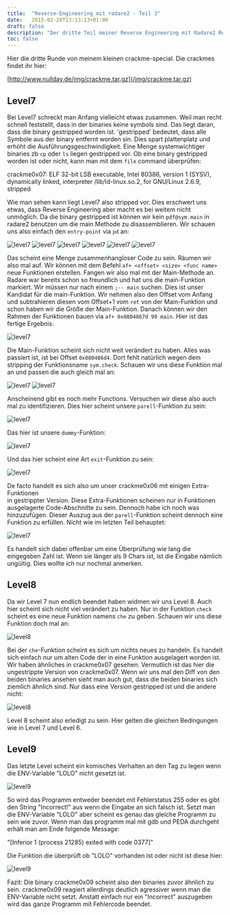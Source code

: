 ```yaml
---
title:  "Reverse-Engineering mit radare2 - Teil 3"
date:   2015-02-28T13:13:13+01:00
draft: false
description: "Der dritte Teil meiner Reverse Engineering mit Radare2 Reihe"
toc: false
---
```


Hier die dritte Runde von meinem kleinen crackme-special. Die crackmes findet
ihr hier:

[http://www.nullday.de/img/crackme.tar.gz](/img/crackme.tar.gz)

Level7
------

Bei Level7 schreckt man Anfang vielleicht etwas zusammen. Weil man recht schnell
feststellt, dass in der binaries keine symbols sind. Das liegt daran, dass die
binary gestripped worden ist. 'gestripped' bedeutet, dass alle Symbole aus der
binary entfernt worden sin. Dies spart plattenplatz und erhöht die
Ausführungsgeschwindigkeit. Eine Menge systemwichtiger binaries zb `cp` oder
`ls` liegen gestripped vor. Ob eine binary gestripped worden ist oder nicht,
kann man mit dem `file` command überprüfen:

crackme0x07: ELF 32-bit LSB executable, Intel 80386, version 1 (SYSV),
dynamically linked, interpreter /lib/ld-linux.so.2, for GNU/Linux 2.6.9,
stripped

Wie man sehen kann liegt Level7 also stripped vor. Dies erschwert uns etwas,
dass Reverse Engineering aber macht es bei weitem nicht unmöglich. Da die binary
gestripped ist können wir kein `pdf@sym.main` in radare2 benutzen um die main
Methode zu disassemblieren. Wir schauen uns also einfach den `entry-point` via
`pd` an:

![level7](/img/crackme-level0x71.png)
![level7](/img/crackme-level0x72.png)
![level7](/img/crackme-level0x73.png)
![level7](/img/crackme-level0x74.png)
![level7](/img/crackme-level0x75.png)
![level7](/img/crackme-level0x76.png)

Das scheint eine Menge zusammenhangloser Code zu sein. Räumen wir also mal auf.
Wir können mit dem Befehl `af+ <offset> <size> <func name>` neue Funktionen
erstellen. Fangen wir also mal mit der Main-Methode an. Radare war bereits schon
so freundlich und hat uns die main-Funktion markiert. Wir müssen nur nach einem
`;-- main` suchen. Dies ist unser Kandidat für die main-Funktion. Wir nehmen
also den Offset vom Anfang und subtrahieren diesen vom Offset+1 vom `ret` von der
Main-Funktion und schon haben wir die Größe der Main-Funktion. Danach können wir
den Rahmen der Funktionen bauen via `af+ 0x0804867d 99 main`. Hier ist das
fertige Ergebnis:

![level7](/img/crackme-level0x77.png)

Die Main-Funktion scheint sich nicht weit verändert zu haben. Alles was passiert
ist, ist bei Offset `0x080486d4`. Dort fehlt natürlich wegen dem stripping der
Funktionsname `sym.check`. Schauen wir uns diese Funktion mal an und passen die
auch gleich mal an:

![level7](/img/crackme-level0x78.png)
![level7](/img/crackme-level0x79.png)

Anscheinend gibt es noch mehr Functions. Versuchen wir diese also auch mal zu
identifizieren. Dies hier scheint unsere `parell`-Funktion zu sein:

![level7](/img/crackme-level0x711.png)

Das hier ist unsere `dummy`-Funktion:

![level7](/img/crackme-level0x712.png)

Und das hier scheint eine Art `exit`-Funktion zu sein:

![level7](/img/crackme-level0x713.png)

De facto handelt es sich also um unser crackme0x06 mit einigen Extra-Funktionen  
in gestrippter Version. Diese Extra-Funktionen scheinen nur in Funktionen
ausgelagerte Code-Abschnitte zu sein. Dennoch habe ich noch was hinzuzufügen. 
Dieser Auszug aus der `parell`-Funktion scheint dennoch eine Funktion zu erfüllen. 
Nicht wie im letzten Teil behauptet:

![level7](/img/crackme-level0x714.png)

Es handelt sich dabei offenbar um eine Überprüfung wie lang die eingegeben Zahl
ist. Wenn sie länger als 9 Chars ist, ist die Eingabe nämlich ungültig. Dies
wollte ich nur nochmal anmerken. 

Level8
------

Da wir Level 7 nun endlich beendet haben widmen wir uns Level 8. Auch hier
scheint sich nicht viel verändert zu haben. Nur in der Funktion `check` scheint
es eine neue Funktion namens `che` zu geben. Schauen wir uns diese Funktion doch
mal an:

![level8](/img/crackme-level0x81.png)

Bei der `che`-Funktion scheint es sich um nichts neues zu handeln. Es handelt
sich einfach nur um alten Code der in eine Funktion ausgelagert worden ist. Wir
haben ähnliches in crackme0x07 gesehen. Vermutlich ist das hier die ungestrippte
Version von crackme0x07. Wenn wir uns mal den Diff von den beiden binaries
ansehen sieht man auch gut, dass die beiden binaries sich ziemlich ähnlich sind.
Nur dass eine Version gestripped ist und die andere nicht:

![level8](/img/crackme-level0x82.png)

Level 8 scheint also erledigt zu sein. Hier gelten die gleichen Bedingungen wie
in Level 7 und Level 6.

Level9
------

Das letzte Level scheint ein komisches Verhalten an den Tag zu legen wenn die
ENV-Variable "LOLO" nicht gesetzt ist. 

![level9](/img/crackme-level0x91.png)

So wird das Programm entweder beendet mit Fehlerstatus 255 oder es gibt den
String "Incorrect!" aus wenn die Eingabe an sich falsch ist. Setzt man die
ENV-Variable "LOLO" aber scheint es genau das gleiche Programm zu sein wie zuvor. 
Wenn man das programm mal mit gdb und PEDA durchgeht erhält man am Ende folgende Message:

"[Inferior 1 (process 21285) exited with code 0377]"

Die Funktion die überprüft ob "LOLO" vorhanden ist oder nicht ist diese hier:

![level9](/img/crackme-level0x92.png)

Fazit: Die binary crackme0x09 scheint also den binaries zuvor ähnlich zu sein.
crackme0x09 reagiert allerdings deutlich agressiver wenn man die ENV-Variable
nicht setzt. Anstatt einfach nur ein "Incorrect" auszugeben wird das ganze
Programm mit Fehlercode beendet.
